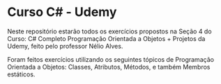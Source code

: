 # Curso C# - Udemy



Neste repositório estarão todos os exercícios propostos na Seção 4 do Curso: C# Completo Programação Orientada a Objetos + Projetos da Udemy, feito pelo professor Nélio Alves.

Foram feitos exercícios utilizando os seguintes tópicos de Programação Orientada a Objetos: Classes, Atributos, Métodos, e também Membros estáticos.